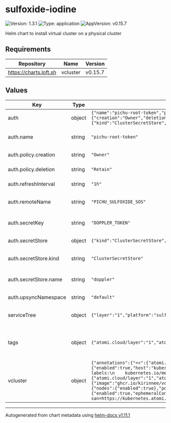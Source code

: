 # sulfoxide-iodine

![Version: 1.3.1](https://img.shields.io/badge/Version-1.3.1-informational?style=flat-square) ![Type: application](https://img.shields.io/badge/Type-application-informational?style=flat-square) ![AppVersion: v0.15.7](https://img.shields.io/badge/AppVersion-v0.15.7-informational?style=flat-square)

Helm chart to install virtual cluster on a physical cluster

## Requirements

| Repository | Name | Version |
|------------|------|---------|
| https://charts.loft.sh | vcluster | v0.15.7 |

## Values

| Key | Type | Default | Description |
|-----|------|---------|-------------|
| auth | object | `{"name":"pichu-root-token","policy":{"creation":"Owner","deletion":"Retain"},"refreshInterval":"1h","remoteName":"PICHU_SULFOXIDE_SOS","secretKey":"DOPPLER_TOKEN","secretStore":{"kind":"ClusterSecretStore","name":"doppler"},"upsyncNamespace":"default"}` | Root Doppler token |
| auth.name | string | `"pichu-root-token"` | name of the secret to be created |
| auth.policy.creation | string | `"Owner"` | External Secret creation policy |
| auth.policy.deletion | string | `"Retain"` | External Secret deletion policy |
| auth.refreshInterval | string | `"1h"` | external secret refresh interval |
| auth.remoteName | string | `"PICHU_SULFOXIDE_SOS"` | name of DOPPLER_TOKEN to be stored |
| auth.secretKey | string | `"DOPPLER_TOKEN"` | secret key to store DOPPLER_TOKEN |
| auth.secretStore | object | `{"kind":"ClusterSecretStore","name":"doppler"}` | Secret store to reference |
| auth.secretStore.kind | string | `"ClusterSecretStore"` | kind of the secret store to reference |
| auth.secretStore.name | string | `"doppler"` | name of the secret store to reference |
| auth.upsyncNamespace | string | `"default"` | upsync namespace |
| serviceTree | object | `{"layer":"1","platform":"sulfoxide","service":"iodine"}` | AtomiCloud Service Tree. See [ServiceTree](https://atomicloud.larksuite.com/wiki/OkfJwTXGFiMJkrk6W3RuwRrZs64?theme=DARK&contentTheme=DARK#MHw5d76uDo2tBLx86cduFQMRsBb) |
| tags | object | `{"atomi.cloud/layer":"1","atomi.cloud/platform":"sulfoxide","atomi.cloud/service":"iodine"}` | Kubernetes labels and annotations, following Service Tree |
| vcluster | object | `{"annotations":{"<<":{"atomi.cloud/layer":"1","atomi.cloud/platform":"sulfoxide","atomi.cloud/service":"iodine"}},"ingress":{"enabled":true,"host":"kubernetes.atomi.cloud","ingressClassName":"nginx"},"init":{"manifests":"apiVersion: v1\nkind: Namespace\nmetadata:\n  labels:\n    kubernetes.io/metadata.name: sulfoxide\n  name: sulfoxide\n"},"labels":{"<<":{"atomi.cloud/layer":"1","atomi.cloud/platform":"sulfoxide","atomi.cloud/service":"iodine"}},"plugin":{"secret-syncer":{"image":"ghcr.io/kirinnee/vcluster-secret-syncer/secret-syncer-amd:1.0.0","imagePullPolicy":"IfNotPresent"}},"proxy":{"metricsServer":{"nodes":{"enabled":true},"pods":{"enabled":true}}},"sync":{"configmaps":{"all":true},"ingresses":{"enabled":true},"pods":{"enabled":true,"ephemeralContainers":true,"status":true},"secrets":{"all":true}},"syncer":{"extraArgs":["--tls-san=https://kubernetes.atomi.cloud"]},"telemetry":{"disabled":true}}` | Virtual Cluster Configuration. See [vcluster documentation](https://artifacthub.io/packages/helm/loft/vcluster) |

----------------------------------------------
Autogenerated from chart metadata using [helm-docs v1.11.1](https://github.com/norwoodj/helm-docs/releases/v1.11.1)